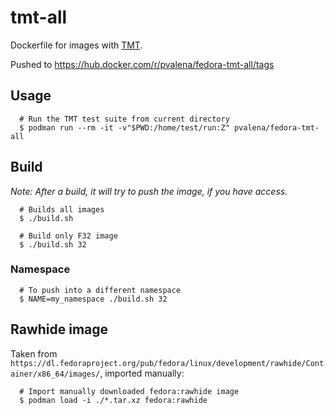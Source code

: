 # tmt-all
Dockerfile for images with [TMT](https://github.com/psss/tmt/).

Pushed to https://hub.docker.com/r/pvalena/fedora-tmt-all/tags

## Usage

```
  # Run the TMT test suite from current directory
  $ podman run --rm -it -v"$PWD:/home/test/run:Z" pvalena/fedora-tmt-all
```

## Build

_Note: After a build, it will try to push the image, if you have access._

```
  # Builds all images
  $ ./build.sh
```
```
  # Build only F32 image
  $ ./build.sh 32
```

### Namespace

```
  # To push into a different namespace
  $ NAME=my_namespace ./build.sh 32
```


## Rawhide image

Taken from `https://dl.fedoraproject.org/pub/fedora/linux/development/rawhide/Container/x86_64/images/`, imported manually:

```
  # Import manually downloaded fedora:rawhide image
  $ podman load -i ./*.tar.xz fedora:rawhide
```
